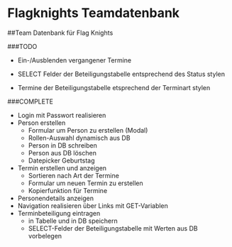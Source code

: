 # Flagknights Teamdatenbank
##Team Datenbank für Flag Knights

###TODO
* Ein-/Ausblenden vergangener Termine

* SELECT Felder der Beteiligungstabelle entsprechend des Status stylen
* Termine der Beteiligungstabelle etsprechend der Terminart stylen  


###COMPLETE
* Login mit Passwort realisieren
* Person erstellen
  * Formular um Person zu erstellen (Modal)
  * Rollen-Auswahl dynamisch aus DB
  * Person in DB schreiben
  * Person aus DB löschen
  * Datepicker Geburtstag
* Termin erstellen und anzeigen
  * Sortieren nach Art der Termine
  * Formular um neuen Termin zu erstellen
  * Kopierfunktion für Termine  
* Personendetails anzeigen
* Navigation realisieren über Links mit GET-Variablen
* Terminbeteiligung eintragen
  * in Tabelle und in DB speichern
  * SELECT-Felder der Beteiligungstabelle mit Werten aus DB vorbelegen

